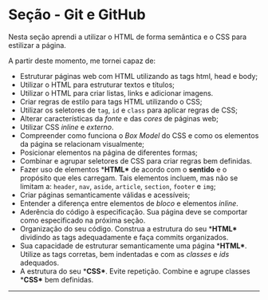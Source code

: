# Seção - Git e GitHub

Nesta seção aprendi a utilizar o HTML de forma semântica e o CSS para estilizar a página.



A partir deste momento, me tornei capaz de:

- Estruturar páginas web com HTML utilizando as tags html, head e body;
- Utilizar o HTML para estruturar textos e títulos;
- Utilizar o HTML para criar listas, links e adicionar imagens.
- Criar regras de estilo para tags HTML utilizando o CSS;
- Utilizar os seletores de `tag`, `id` e `class` para aplicar regras de CSS;
- Alterar características da *fonte* e das *cores* de páginas web;
- Utilizar CSS *inline* e *externo*.
- Compreender como funciona o *Box Model* do CSS e como os elementos da página se relacionam visualmente;
- Posicionar elementos na página de diferentes formas;
- Combinar e agrupar seletores de CSS para criar regras bem definidas.
- Fazer uso de elementos ***HTML\*** de acordo com o **sentido** e o propósito que eles carregam. Tais elementos incluem, mas não se limitam a: `header`, `nav`, `aside`, `article`, `section`, `footer` e `img`;
- Criar páginas semanticamente válidas e acessíveis;
- Entender a diferença entre elementos de *bloco* e elementos *inline*.
- Aderência do código à especificação. Sua página deve se comportar como especificado na próxima seção.
- Organização do seu código. Construa a estrutura do seu ***HTML\*** dividindo as tags adequadamente e faça commits organizados.
- Sua capacidade de estruturar semanticamente uma página ***HTML\***. Utilize as tags corretas, bem indentadas e com as *classes* e *ids* adequados.
- A estrutura do seu ***CSS\***. Evite repetição. Combine e agrupe classes ***CSS\*** bem definidas.

------
